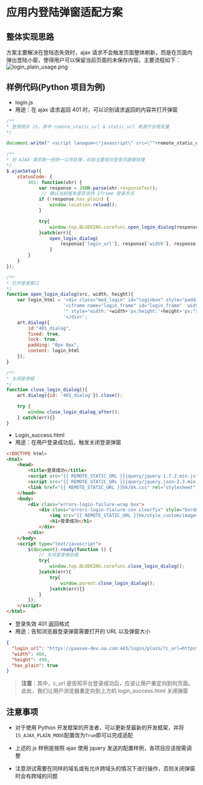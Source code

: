 # 应用内登陆弹窗适配方案
## 整体实现思路

方案主要解决在登陆态失效时，ajax 请求不会触发页面整体刷新，而是在页面内弹出登陆小窗，使得用户可以保留当前页面的未保存内容。主要流程如下：
![login_plain_usage.png](../assets/LOGIN_PLAIN_USAGE.png)

## 样例代码(Python 项目为例)

- login.js
- 用途：在 ajax 请求返回 401 时，可以识别请求返回的内容并打开弹窗

```javascript
/**
* 登录相关 JS，其中 remote_static_url & static_url 来源于全局变量
*/

document.write(" <script lanague=\"javascript\" src=\""+remote_static_url+"artdialog/jquery.artDialog.js?skin=simple\"> <\/script>");

/**
* 对 AJAX 请求做一些统一公共处理，目前主要是对登录页面做处理
*/
$.ajaxSetup({
    statusCode: {
        401: function(xhr) {
            var response = JSON.parse(xhr.responseText);
             // 确认当前版本是否支持 Iframe 登录方式
            if (!response.has_plain) {
                window.location.reload();
            }

            try{
                window.top.BLUEKING.corefunc.open_login_dialog(response['login_url']);
            }catch(err){
                open_login_dialog(
                    response['login_url'], response['width'], response['height']);
                }
        }
    }
});

/**
* 打开登录窗口
*/
function open_login_dialog(src, width, height){
    var login_html = '<div class="mod_login" id="loginbox" style="padding: 0px 0px; visibility: visible;" align="center">' +
                     '<iframe name="login_frame" id="login_frame"  width="100%" height="100%" frameborder="0" allowtransparency="yes"  src="'+src+
                     '" style="width:'+width+'px;height:'+height+'px;"></iframe>' +
                     '</div>';
    art.dialog({
        id:"401_dialog",
        fixed: true,
        lock: true,
        padding: "0px 0px",
        content: login_html
    });
}

/**
* 关闭登录框
*/
function close_login_dialog(){
    art.dialog({id: '401_dialog'}).close();

    try {
        window.close_login_dialog_after();
    } catch(err){}
}
```

- Login_success.html
- 用途：在用户登录成功后，触发关闭登录弹窗

```html
<!DOCTYPE html>
<html>
    <head>
        <title>登录成功</title>
        <script src="{{ REMOTE_STATIC_URL }}jquery/jquery-1.7.2.min.js"></script>
        <script src="{{ REMOTE_STATIC_URL }}jquery/jquery.json-2.3.min.js"></script>
        <link href="{{ REMOTE_STATIC_URL }}bk/bk.css" rel="stylesheet" type="text/css"/>
    </head>
    <body>
        <div class="errors-login-failure-wrap box">
            <div class="errors-login-fialure-con clearfix" style="border: none;">
                <img src="{{ REMOTE_STATIC_URL }}bk/style_custom/images/expre_login.jpg" width="183" height="112" />
                <h1>登录成功</h1>
            </div>
        </div>
    </body>
    <script type="text/javascript">
        $(document).ready(function () {
            // 关闭登录弹出框
            try{
                window.top.BLUEKING.corefunc.close_login_dialog();
            }catch(err){
                try{
                    window.parent.close_login_dialog();
                }catch(err){}
            }
        });
    </script>
</html>
```

- 登录失效 401 返回格式
- 用途：告知浏览器登录弹窗需要打开的 URL 以及弹窗大小

```json
{
  "login_url": "https://paasee-dev.oa.com:443/login/plain/?c_url=https%3A//paasee-dev.oa.com/t/framework-login/account/login_success/&app_code=framework-login",
  "width": 460,
  "height": 490,
  "has_plain": true
}
```

> **注意**：其中，c_url 是告知平台登录成功后，应该让用户重定向到何页面。此处，我们让用户浏览器重定向到上方的 login_success.html 关闭弹窗

## 注意事项

   - 对于使用 Python 开发框架的开发者，可以更新至最新的开发框架，并将`IS_AJAX_PLAIN_MODE`配置改为`True`即可以完成适配

   - 上述的 js 样例是按照 ajax 使用 jquery 发送的配置样例，各项目应该按需调整

   - 注意测试需要在同样的域名或有允许跨域头的情况下进行操作，否则关闭弹窗时会有跨域的问题
